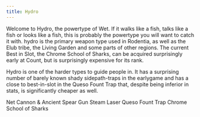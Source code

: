 ```yaml
---
title: Hydro
---
```


Welcome to Hydro, the powertype of Wet. If it walks like a fish, talks like a fish or looks like a fish, this is probably the powertype you will want to catch it with.
hydro is the primary weapon type used in Rodentia, as well as the Elub tribe, the Living Garden and some parts of other regions. The current Best in Slot, the Chrome School of Sharks, can be acquired surprisingly early at Count, but is surprisingly expensive for its rank.

Hydro is one of the harder types to guide people in. It has a surprising number of barely known shady sidepath-traps in the earlygame and has a close to best-in-slot in the Queso Fount Trap that, despite being inferior in stats, is significantly cheaper as well.

Net Cannon & Ancient Spear Gun
Steam Laser
Queso Fount Trap
Chrome School of Sharks
